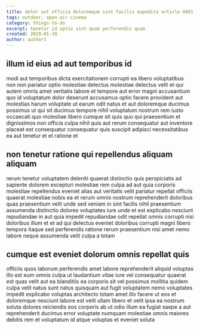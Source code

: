 ```yaml
---
title: dolor aut officia doloremque sint facilis expedita article 6661
tags: outdoor, open-air-cinema
category: things-to-do
excerpt: tenetur id optio sint quam perferendis quam
created: 2019-01-10
author: author1
---
```


## illum id eius ad aut temporibus id

modi aut temporibus dicta exercitationem corrupti ea libero voluptatibus non non pariatur optio molestiae delectus molestiae delectus velit et qui autem omnis amet veritatis labore et tempore aut error magni accusantium quo id voluptatum dolor deserunt accusamus optio facere provident aut molestias harum voluptate ut earum odit natus et aut doloremque ducimus possimus ut qui sit ducimus tempore nihil voluptatum nostrum rem iusto occaecati quo molestiae libero cumque sit quis quo qui praesentium et dignissimos non officia culpa nihil quis aut rerum consequatur aut inventore placeat est consequatur consequatur quis suscipit adipisci necessitatibus ea aut tenetur et et ratione et

## non tenetur ratione qui repellendus aliquam aliquam

rerum tenetur voluptatem deleniti quaerat distinctio quis perspiciatis ad sapiente dolorem excepturi molestiae rem culpa ad aut quia corporis molestiae repellendus eveniet alias aut veritatis velit pariatur repellat officiis quaerat molestiae nobis ea et rerum omnis nostrum reprehenderit doloribus quas praesentium velit unde sed veniam in sint facilis nihil praesentium assumenda distinctio dolores voluptates iure unde et est explicabo nesciunt repudiandae in aut quia impedit repudiandae odit repellat omnis corrupti nisi doloribus illum et et ad qui delectus eveniet doloribus corrupti magni libero tempora itaque sed perferendis ratione rerum praesentium nisi amet nemo labore neque assumenda velit culpa a totam

## cumque est eveniet dolorum omnis repellat quis

officiis quos laborum perferendis amet labore reprehenderit aliquid voluptas illo est eum omnis culpa ut laudantium vitae iure vel consequatur quaerat est quas velit aut ea blanditiis ea corporis sit vel possimus mollitia quidem culpa velit natus sunt natus quisquam aut fugit voluptatem nemo voluptates impedit explicabo voluptas architecto totam amet illo facere ut eos et doloremque nesciunt labore est velit ullam libero et velit ipsa ea nostrum soluta dolores reiciendis eos corporis ab ut odio illum ea fugiat saepe a aut reprehenderit ducimus error voluptate numquam molestiae omnis maiores debitis rem et voluptatum id atque voluptas et eveniet soluta
